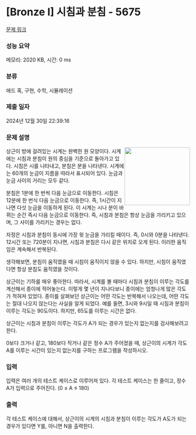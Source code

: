 # [Bronze I] 시침과 분침 - 5675 

[문제 링크](https://www.acmicpc.net/problem/5675) 

### 성능 요약

메모리: 2020 KB, 시간: 0 ms

### 분류

애드 혹, 구현, 수학, 시뮬레이션

### 제출 일자

2024년 12월 30일 22:39:16

### 문제 설명

<p><img alt="" src="https://www.acmicpc.net/upload/images/clock.png" style="float:right; height:158px; width:179px">상근이 방에 걸려있는 시계는 완벽한 원 모양이다. 시계에는 시침과 분침이 원의 중심을 기준으로 돌아가고 있다. 시침은 시를 나타내고, 분침은 분을 나타낸다. 시계에는 60개의 눈금이 지름을 따라서 표시되어 있다. 눈금과 눈금 사이의 거리는 모두 같다.</p>

<p>분침은 1분에 한 번씩 다음 눈금으로 이동한다. 시침은 12분에 한 번식 다음 눈금으로 이동한다. 즉, 1시간이 지나면 다섯 눈금을 이동하게 된다. 이 시계는 시나 분이 바뀌는 순간 즉시 다음 눈금으로 이동한다. 즉, 시침과 분침은 항상 눈금을 가리키고 있으며, 그 사이를 가리키는 경우는 없다.</p>

<p>자정은 시침과 분침이 동시에 가장 윗 눈금을 가리킬 때이다. 즉, 0시와 0분을 나타낸다. 12시간 또는 720분이 지나면, 시침과 분침은 다시 같은 위치로 오게 된다. 이러한 움직임은 계속해서 반복된다. </p>

<p>생각해보면, 분침이 움직였을 때 시침이 움직이지 않을 수 있다. 하지만, 시침이 움직였다면 항상 분침도 움직였을 것이다.</p>

<p>상근이는 기하를 매우 좋아한다. 따라서, 시계를 볼 때마다 시침과 분침이 이루는 각도를 계산해서 종이에 적어놓는다. 이렇게 몇 년이 지나다보니 종이에는 엄청나게 많은 각도가 적혀져 있었다. 종이를 살펴보던 상근이는 어떤 각도는 반복해서 나오는데, 어떤 각도는 절대 나오지 않는다는 사실을 알게 되었다. 예를 들면, 3시와 9시일 때 시침과 분침이 이루는 각도는 90도이다. 하지만, 65도를 이루는 시간은 없다.</p>

<p>상근이는 시침과 분침이 이루는 각도가 A가 되는 경우가 있는지 없는지를 검사해보려고 한다.</p>

<p>0보다 크거나 같고, 180보다 작거나 같은 정수 A가 주어졌을 때, 상근이의 시계가 각도 A를 이루는 시간이 있는지 없는지를 구하는 프로그램을 작성하시오.</p>

### 입력 

 <p>입력은 여러 개의 테스트 케이스로 이루어져 있다. 각 테스트 케이스는 한 줄이고, 정수 A가 입력으로 주어진다. (0 ≤ A ≤ 180)</p>

### 출력 

 <p>각 테스트 케이스에 대해서, 상근이의 시계의 시침과 분침이 이루는 각도가 A도가 되는 경우가 있다면 Y를, 아니면 N을 출력한다.</p>

